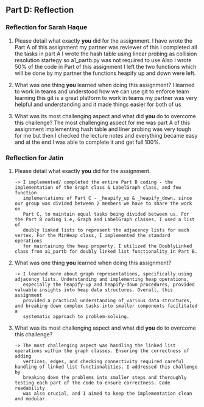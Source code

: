 ## Part D: Reflection

### Reflection for Sarah Haque

1. Please detail what exactly **you** did for the assignment.
I have wrote the Part A of this assignment my partner was reviewer of this I completed all the tasks in part A
I wrote the hash table using linear probing as collision resolution startegy so a1_partb.py was not required to use
Also I wrote 50% of the code in Part of this assignment I left the two functions which will be done by my partner the functions
heapify up and down were left.

2. What was one thing **you** learned when doing this assignment?
I learned to work in teams and understood how we can use git to enforce team learning this git is a great platform to work in teams my partner was very helpful and understanding and it made things easier for both of us

3. What was its most challenging aspect and what did **you** do to overcome this challenge?
The most challenging aspect for me was part A of this assignment implementing hash table and liner probing was very tough for me but then I checked the lecture notes and everything became easy and at the end I was able to complete it and get full 100%.



### Reflection for Jatin

1. Please detail what exactly **you** did for the assignment.
   ```
   -> I implemented/ completed the entire Part B coding - the implementation of the Graph class & LabelGraph class, and few function 
      implementations of Part C - _heapify_up & _heapify_down, since our group was divided between 2 members we have to share the work on 
      Part C, to maintain equal tasks being divided between us. For the Part B coding i.e, Graph and LabelGraph classes, I used a list of 
      doubly linked lists to represent the adjacency lists for each vertex. For the MinHeap class, I implemented the standard operations 
      for maintaining the heap property. I utilized the DoublyLinked class from a1_partb for doubly linked list functionality in Part B.
   ```
   
2. What was one thing **you** learned when doing this assignment?
   ```
   -> I learned more about graph representations, specifically using adjacency lists. Understanding and implementing heap operations, 
      especially the heapify-up and heapify-down procedures, provided valuable insights into heap data structures. Overall, this assignment 
      provided a practical understanding of various data structures, and breaking down complex tasks into smaller components facilitated a 
      systematic approach to problem-solving.
   ```
   
3. What was its most challenging aspect and what did **you** do to overcome this challenge?
   ```
   -> The most challenging aspect was handling the linked list operations within the graph classes. Ensuring the correctness of adding 
      vertices, edges, and checking connectivity required careful handling of linked list functionalities. I addressed this challenge by 
      breaking down the problems into smaller steps and thoroughly testing each part of the code to ensure correctness. Code readability 
      was also crucial, and I aimed to keep the implementation clean and modular.
   ```
